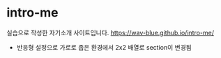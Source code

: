# intro-me

실습으로 작성한 자기소개 사이트입니다.
https://wav-blue.github.io/intro-me/

- 반응형 설정으로 가로로 좁은 환경에서 2x2 배열로 section이 변경됨
